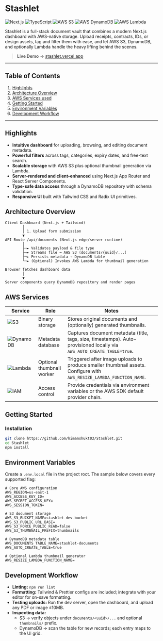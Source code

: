 # Stashlet

![Next.js](https://img.shields.io/badge/Next.js-13+-000000?logo=next.js&logoColor=white)
![TypeScript](https://img.shields.io/badge/TypeScript-5.x-3178C6?logo=typescript&logoColor=white)
![AWS S3](https://img.shields.io/badge/AWS%20S3-Storage-F8911C?logo=amazon-s3&logoColor=white)
![AWS DynamoDB](https://img.shields.io/badge/AWS%20DynamoDB-NoSQL-4053D6?logo=amazon-dynamodb&logoColor=white)
![AWS Lambda](https://img.shields.io/badge/AWS%20Lambda-Serverless-FF9900?logo=aws-lambda&logoColor=white)

Stashlet is a full-stack document vault that combines a modern Next.js dashboard with AWS-native storage. Upload receipts, contracts, IDs, or design assets, tag and filter them with ease, and let AWS S3, DynamoDB, and optionally Lambda handle the heavy lifting behind the scenes.

> **Live Demo** → [stashlet.vercel.app](https://stashlet.vercel.app/)

---

## Table of Contents

1. [Highlights](#highlights)
2. [Architecture Overview](#architecture-overview)
3. [AWS Services used](#aws-services)
4. [Getting Started](#getting-started)
5. [Environment Variables](#environment-variables)
6. [Development Workflow](#development-workflow)

---

## Highlights

- **Intuitive dashboard** for uploading, browsing, and editing document metadata.
- **Powerful filters** across tags, categories, expiry dates, and free-text search.
- **Scalable storage** with AWS S3 plus optional thumbnail generation via Lambda.
- **Server-rendered and client-enhanced** using Next.js App Router and React Server Components.
- **Type-safe data access** through a DynamoDB repository with schema validation.
- **Responsive UI** built with Tailwind CSS and Radix UI primitives.

## Architecture Overview

```
Client Dashboard (Next.js + Tailwind)
        │
        │ 1. Upload form submission
        ▼
API Route /api/documents (Next.js edge/server runtime)
        │
        ├─► Validates payload & file type
        ├─► Streams file → AWS S3 (documents/{uuid}/...)
        ├─► Persists metadata → DynamoDB table
        └─► (Optional) Invokes AWS Lambda for thumbnail generation

Browser fetches dashboard data
        │
        ▼
Server components query DynamoDB repository and render pages
```

## AWS Services

| Service | Role | Notes |
| --- | --- | --- |
| ![S3](https://img.shields.io/badge/-S3-569A31?logo=amazon-s3&logoColor=white) | Binary storage | Stores original documents and (optionally) generated thumbnails. |
| ![DynamoDB](https://img.shields.io/badge/-DynamoDB-4053D6?logo=amazon-dynamodb&logoColor=white) | Metadata database | Captures document metadata (title, tags, size, timestamps). Auto-provisioned locally via `AWS_AUTO_CREATE_TABLE=true`. |
| ![Lambda](https://img.shields.io/badge/-Lambda-FF9900?logo=aws-lambda&logoColor=white) | Optional thumbnail worker | Triggered after image uploads to produce smaller thumbnail assets. Configure with `AWS_RESIZE_LAMBDA_FUNCTION_NAME`. |
| ![IAM](https://img.shields.io/badge/-IAM-232F3E?logo=amazon-aws&logoColor=white) | Access control | Provide credentials via environment variables or the AWS SDK default provider chain. |

## Getting Started
### Installation

```bash
git clone https://github.com/himanshukt03/Stashlet.git
cd Stashlet
npm install
```

## Environment Variables

Create a `.env.local` file in the project root. The sample below covers every supported flag:

```
# Core AWS configuration
AWS_REGION=us-east-1
AWS_ACCESS_KEY_ID=
AWS_SECRET_ACCESS_KEY=
AWS_SESSION_TOKEN=

# S3 document storage
AWS_S3_BUCKET_NAME=stashlet-dev-bucket
AWS_S3_PUBLIC_URL_BASE=
AWS_S3_FORCE_PUBLIC_READ=false
AWS_S3_THUMBNAIL_PREFIX=thumbnails

# DynamoDB metadata table
AWS_DOCUMENTS_TABLE_NAME=stashlet-documents
AWS_AUTO_CREATE_TABLE=true

# Optional Lambda thumbnail generator
AWS_RESIZE_LAMBDA_FUNCTION_NAME=
```

## Development Workflow

- **Linting:** `npm run lint`
- **Formatting:** Tailwind & Prettier configs are included; integrate with your editor for on-save formatting.
- **Testing uploads:** Run the dev server, open the dashboard, and upload any PDF or image ≤10MB.
- **Inspecting data:**
  - S3 → verify objects under `documents/<uuid>/...` and optional `thumbnails/` prefix.
  - DynamoDB → scan the table for new records; each entry maps to the UI grid.

